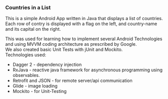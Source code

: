 ### Countries in a List
This is a simple Android App written in Java that displays a list of countries.
Each row of contry is displayed with a flag on the left, and country-name and its capital on the right.
  
This was used for learning how to implement several Android Technologies  
and using MVVM coding architecture as prescribed by Google.  
We also created basic Unit Tests with jUnit and Mockito.   
Technologies used:
- Dagger 2 - dependency injection
- RxJava - reactive java framework for asynchronous programming using observables.
- Retrofit and JSON - for remote server/api communication
- Glide - image loading
- Mockito - for Unit-Testing
